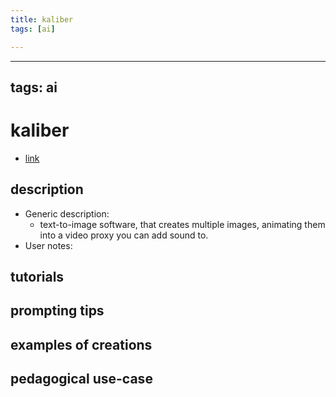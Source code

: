 ```yaml
---
title: kaliber
tags: [ai]

---
```


---
tags: ai 
---


# kaliber


* [link](https://kaiber.ai/)

## description
* Generic description: 
    * text-to-image software, that creates multiple images, animating them into a video proxy you can add sound to. 
* User notes:

## tutorials

## prompting tips

## examples of creations 

## pedagogical use-case 

